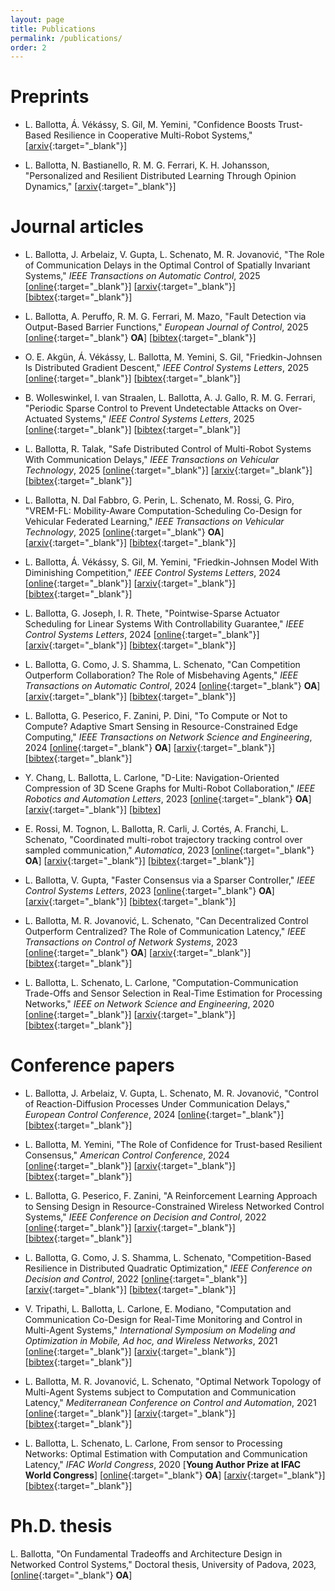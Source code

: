 ```yaml
---
layout: page
title: Publications
permalink: /publications/
order: 2
---
```


<h1>Preprints</h1>

- L. Ballotta, Á. Vékássy, S. Gil, M. Yemini,
"Confidence Boosts Trust-Based Resilience in Cooperative Multi-Robot Systems,"
[[arxiv](http://arxiv.org/abs/2506.08807){:target="_blank"}]

- L. Ballotta, N. Bastianello, R. M. G. Ferrari, K. H. Johansson,
"Personalized and Resilient Distributed Learning Through Opinion Dynamics,"
[[arxiv](http://arxiv.org/abs/2505.14081){:target="_blank"}]

<h1>Journal articles</h1>

- L. Ballotta, J. Arbelaiz, V. Gupta, L. Schenato, M. R. Jovanović,
"The Role of Communication Delays in the Optimal Control of Spatially Invariant Systems,"
<i>IEEE Transactions on Automatic Control</i>, 2025
[[online](https://ieeexplore.ieee.org/document/11134281){:target="_blank"}]
[[arxiv](https://arxiv.org/abs/2509.09269){:target="_blank"}]
[[bibtex](/assets/bibtex/spatiallyInvariantDelays2025tac.txt){:target="_blank"}]

- L. Ballotta, A. Peruffo, R. M. G. Ferrari, M. Mazo,
"Fault Detection via Output-Based Barrier Functions,"
<i>European Journal of Control</i>, 2025
[[online](https://www.sciencedirect.com/science/article/pii/S0947358025001128){:target="_blank"} <b>OA</b>]
[[bibtex](/assets/bibtex/faultDetection2025ejc.txt){:target="_blank"}]

- O. E. Akgün, Á. Vékássy, L. Ballotta, M. Yemini, S. Gil,
"Friedkin-Johnsen Is Distributed Gradient Descent,"
<i>IEEE Control Systems Letters</i>, 2025
[[online](https://ieeexplore.ieee.org/document/11045805){:target="_blank"}]
[[bibtex](/assets/bibtex/FJisDGD2025lcss.txt){:target="_blank"}]

- B. Wolleswinkel, I. van Straalen, L. Ballotta, A. J. Gallo, R. M. G. Ferrari,
"Periodic Sparse Control to Prevent Undetectable Attacks on Over-Actuated Systems,"
<i>IEEE Control Systems Letters</i>, 2025
[[online](https://ieeexplore.ieee.org/document/11045688){:target="_blank"}]
[[bibtex](/assets/bibtex/sparseControlSecurity2025lcss.txt){:target="_blank"}]

- L. Ballotta, R. Talak, 
"Safe Distributed Control of Multi-Robot Systems With Communication Delays,"
<i>IEEE Transactions on Vehicular Technology</i>, 2025
[[online](https://ieeexplore.ieee.org/document/10908682){:target="_blank"}]
[[arxiv](https://arxiv.org/abs/2402.09382){:target="_blank"}]
[[bibtex](/assets/bibtex/safeMultiRobot2024tvt.txt){:target="_blank"}]

- L. Ballotta, N. Dal Fabbro, G. Perin, L. Schenato, M. Rossi, G. Piro, 
"VREM-FL: Mobility-Aware Computation-Scheduling Co-Design for Vehicular Federated Learning,"
<i>IEEE Transactions on Vehicular Technology</i>, 2025
[[online](https://ieeexplore.ieee.org/document/10715716){:target="_blank"} <b>OA</b>]
[[arxiv](https://arxiv.org/abs/2311.18741){:target="_blank"}]
[[bibtex](/assets/bibtex/vremfl2024tvt.txt){:target="_blank"}]

- L. Ballotta, Á. Vékássy, S. Gil, M. Yemini,
"Friedkin-Johnsen Model With Diminishing Competition,"
<i>IEEE Control Systems Letters</i>, 2024
[[online](https://ieeexplore.ieee.org/document/10772208){:target="_blank"}]
[[arxiv](https://arxiv.org/abs/2409.12601){:target="_blank"}]
[[bibtex](/assets/bibtex/FJDiminishing2024lcss.txt){:target="_blank"}]

- L. Ballotta, G. Joseph, I. R. Thete,
"Pointwise-Sparse Actuator Scheduling for Linear Systems With Controllability Guarantee,"
<i>IEEE Control Systems Letters</i>, 2024
[[online](https://ieeexplore.ieee.org/document/10706838){:target="_blank"}]
[[arxiv](https://arxiv.org/abs/2407.12125){:target="_blank"}]
[[bibtex](/assets/bibtex/sparseActuatorSchedule2024lcss.txt){:target="_blank"}]

- L. Ballotta, G. Como, J. S. Shamma, L. Schenato, 
"Can Competition Outperform Collaboration? The Role of Misbehaving Agents," 
<i>IEEE Transactions on Automatic Control</i>, 2024
[[online](https://ieeexplore.ieee.org/document/10306277){:target="_blank"} <b>OA</b>]
[[arxiv](https://arxiv.org/abs/2207.01346){:target="_blank"}]
[[bibtex](/assets/bibtex/competitionCollaboration2024tac.txt){:target="_blank"}]

- L. Ballotta, G. Peserico, F. Zanini, P. Dini, 
"To Compute or Not to Compute? Adaptive Smart Sensing in Resource-Constrained Edge Computing," 
<i> IEEE Transactions on Network Science and Engineering</i>, 2024
[[online](https://ieeexplore.ieee.org/document/10225419){:target="_blank"} <b>OA</b>]
[[arxiv](https://arxiv.org/abs/2209.02166){:target="_blank"}]
[[bibtex](/assets/bibtex/processingNetworksAdaptive2024tnse.txt){:target="_blank"}]

- Y. Chang, L. Ballotta, L. Carlone, 
"D-Lite: Navigation-Oriented Compression of 3D Scene Graphs for Multi-Robot Collaboration," 
<i> IEEE Robotics and Automation Letters</i>, 2023
[[online](https://ieeexplore.ieee.org/document/10265226){:target="_blank"} <b>OA</b>]
[[arxiv](https://arxiv.org/abs/2209.06111){:target="_blank"}]
[[bibtex](/assets/bibtex/dlite2023ral.txt)]

- E. Rossi, M. Tognon, L. Ballotta, R. Carli, J. Cortés, A. Franchi, L. Schenato, 
"Coordinated multi-robot trajectory tracking control over sampled communication," 
<i>Automatica</i>, 2023
[[online](https://www.sciencedirect.com/science/article/pii/S0005109823000924){:target="_blank"} <b>OA</b>]
[[arxiv](https://arxiv.org/abs/2112.00165){:target="_blank"}]
[[bibtex](/assets/bibtex/multiRobot2023automatica.txt){:target="_blank"}]

- L. Ballotta, V. Gupta,
"Faster Consensus via a Sparser Controller," 
<i>IEEE Control Systems Letters</i>, 2023
[[online](https://ieeexplore.ieee.org/document/10104068){:target="_blank"} <b>OA</b>]
[[arxiv](https://arxiv.org/abs/2302.01021){:target="_blank"}]
[[bibtex](/assets/bibtex/fasterConsensus2023lcss.txt){:target="_blank"}]

- L. Ballotta, M. R. Jovanović, L. Schenato,
"Can Decentralized Control Outperform Centralized? The Role of Communication Latency," 
<i>IEEE Transactions on Control of Network Systems</i>, 2023
[[online](https://ieeexplore.ieee.org/document/10018269){:target="_blank"} <b>OA</b>]
[[arxiv](https://arxiv.org/abs/2109.00359){:target="_blank"}]
[[bibtex](/assets/bibtex/decentralizedCentralized2023tcns.txt){:target="_blank"}]

- L. Ballotta, L. Schenato, L. Carlone,
"Computation-Communication Trade-Offs and Sensor Selection in Real-Time Estimation for Processing Networks," 
<i>IEEE on Network Science and Engineering</i>, 2020
[[online](https://ieeexplore.ieee.org/document/9137405){:target="_blank"}]
[[arxiv](https://arxiv.org/abs/1911.05859){:target="_blank"}]
[[bibtex](/assets/bibtex/processingNetworks2020tnse.txt){:target="_blank"}]

<h1>Conference papers</h1>

- L. Ballotta, J. Arbelaiz, V. Gupta, L. Schenato, M. R. Jovanović,
"Control of Reaction-Diffusion Processes Under Communication Delays,"
<i>European Control Conference</i>, 2024
[[online](https://ieeexplore.ieee.org/document/10591075){:target="_blank"}]
[[bibtex](/assets/bibtex/reactionDiffusion2024ecc.txt){:target="_blank"}]

- L. Ballotta, M. Yemini, 
"The Role of Confidence for Trust-based Resilient Consensus," 
<i>American Control Conference</i>, 2024
[[online](https://ieeexplore.ieee.org/document/10644459){:target="_blank"}]
[[arxiv](https://arxiv.org/abs/2404.07838){:target="_blank"}]
[[bibtex](/assets/bibtex/confidenceTrust2024acc.txt){:target="_blank"}]

- L. Ballotta, G. Peserico, F. Zanini, 
"A Reinforcement Learning Approach to Sensing Design in Resource-Constrained Wireless Networked Control Systems," 
<i>IEEE Conference on Decision and Control</i>, 2022
[[online](https://ieeexplore.ieee.org/document/9993151){:target="_blank"}]
[[arxiv](https://arxiv.org/abs/2204.00703){:target="_blank"}]
[[bibtex](/assets/bibtex/processingNetworksAdaptive2022cdc.txt){:target="_blank"}]

- L. Ballotta, G. Como, J. S. Shamma, L. Schenato, 
"Competition-Based Resilience in Distributed Quadratic Optimization,"
<i>IEEE Conference on Decision and Control</i>, 2022
[[online](https://ieeexplore.ieee.org/document/9993083){:target="_blank"}]
[[arxiv](https://arxiv.org/abs/2203.14099){:target="_blank"}]
[[bibtex](/assets/bibtex/competitionCollaboration2022cdc.txt){:target="_blank"}]

- V. Tripathi, L. Ballotta, L. Carlone, E. Modiano,
"Computation and Communication Co-Design for Real-Time Monitoring and Control in Multi-Agent Systems,"
<i>International Symposium on Modeling and Optimization in Mobile, Ad hoc, and Wireless Networks</i>, 2021
[[online](https://ieeexplore.ieee.org/document/9589966){:target="_blank"}]
[[arxiv](https://arxiv.org/abs/2108.03122){:target="_blank"}]
[[bibtex](/assets/bibtex/processingNetworksCodesign2021wiopt.txt){:target="_blank"}]

- L. Ballotta, M. R. Jovanović, L. Schenato,
"Optimal Network Topology of Multi-Agent Systems subject to Computation and Communication Latency," 
<i>Mediterranean Conference on Control and Automation</i>, 2021
[[online](https://ieeexplore.ieee.org/document/9480167){:target="_blank"}]
[[arxiv](https://arxiv.org/abs/2101.10394){:target="_blank"}]
[[bibtex](/assets/bibtex/decentralizedCentralized2021med.txt){:target="_blank"}]

- L. Ballotta, L. Schenato, L. Carlone,
From sensor to Processing Networks: Optimal Estimation with Computation and Communication Latency," 
<i>IFAC World Congress</i>, 2020
[<b>Young Author Prize at IFAC World Congress</b>]
[[online](https://www.sciencedirect.com/science/article/pii/S2405896320304948){:target="_blank"} <b>OA</b>]
[[arxiv](https://arxiv.org/abs/2003.08301){:target="_blank"}]
[[bibtex](/assets/bibtex/processingNetworks2020ifacwc.txt){:target="_blank"}]

<h1>Ph.D. thesis</h1>

L. Ballotta, "On Fundamental Tradeoffs and Architecture Design in Networked Control Systems,"
Doctoral thesis, University of Padova, 2023,
[[online](https://hdl.handle.net/11577/3472924){:target="_blank"} <b>OA</b>]
